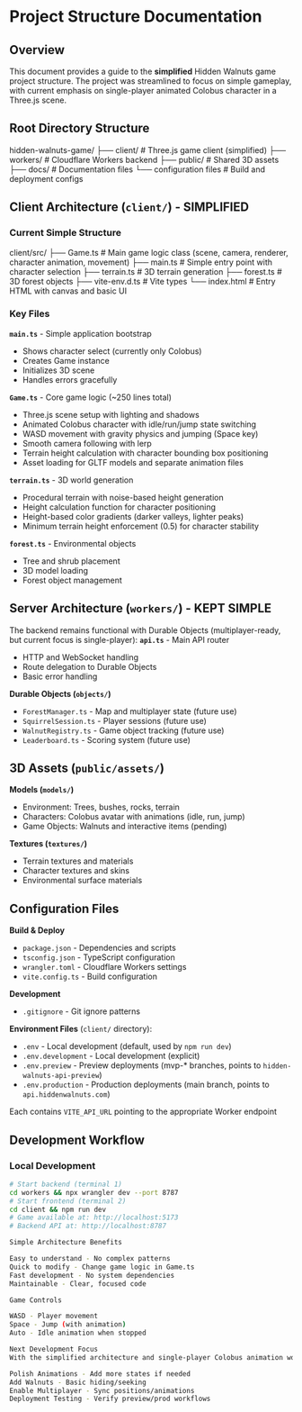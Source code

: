 # Project Structure Documentation

## Overview
This document provides a guide to the **simplified** Hidden Walnuts game project structure. The project was streamlined to focus on simple gameplay, with current emphasis on single-player animated Colobus character in a Three.js scene.

## Root Directory Structure
hidden-walnuts-game/
├── client/ # Three.js game client (simplified)
├── workers/ # Cloudflare Workers backend
├── public/ # Shared 3D assets
├── docs/ # Documentation files
└── configuration files # Build and deployment configs


## Client Architecture (`client/`) - **SIMPLIFIED**
### Current Simple Structure
client/src/
├── Game.ts # Main game logic class (scene, camera, renderer, character animation, movement)
├── main.ts # Simple entry point with character selection
├── terrain.ts # 3D terrain generation
├── forest.ts # 3D forest objects
├── vite-env.d.ts # Vite types
└── index.html # Entry HTML with canvas and basic UI


### Key Files
**`main.ts`** - Simple application bootstrap
- Shows character select (currently only Colobus)
- Creates Game instance
- Initializes 3D scene
- Handles errors gracefully

**`Game.ts`** - Core game logic (~250 lines total)
- Three.js scene setup with lighting and shadows
- Animated Colobus character with idle/run/jump state switching
- WASD movement with gravity physics and jumping (Space key)
- Smooth camera following with lerp
- Terrain height calculation with character bounding box positioning
- Asset loading for GLTF models and separate animation files

**`terrain.ts`** - 3D world generation
- Procedural terrain with noise-based height generation
- Height calculation function for character positioning
- Height-based color gradients (darker valleys, lighter peaks)
- Minimum terrain height enforcement (0.5) for character stability

**`forest.ts`** - Environmental objects
- Tree and shrub placement
- 3D model loading
- Forest object management

## Server Architecture (`workers/`) - **KEPT SIMPLE**
The backend remains functional with Durable Objects (multiplayer-ready, but current focus is single-player):
**`api.ts`** - Main API router
- HTTP and WebSocket handling
- Route delegation to Durable Objects
- Basic error handling

**Durable Objects (`objects/`)**
- `ForestManager.ts` - Map and multiplayer state (future use)
- `SquirrelSession.ts` - Player sessions (future use)
- `WalnutRegistry.ts` - Game object tracking (future use)
- `Leaderboard.ts` - Scoring system (future use)

## 3D Assets (`public/assets/`)
**Models (`models/`)**
- Environment: Trees, bushes, rocks, terrain
- Characters: Colobus avatar with animations (idle, run, jump)
- Game Objects: Walnuts and interactive items (pending)

**Textures (`textures/`)**
- Terrain textures and materials
- Character textures and skins
- Environmental surface materials

## Configuration Files
**Build & Deploy**
- `package.json` - Dependencies and scripts
- `tsconfig.json` - TypeScript configuration
- `wrangler.toml` - Cloudflare Workers settings
- `vite.config.ts` - Build configuration

**Development**
- `.gitignore` - Git ignore patterns

**Environment Files** (`client/` directory):
- `.env` - Local development (default, used by `npm run dev`)
- `.env.development` - Local development (explicit)
- `.env.preview` - Preview deployments (mvp-* branches, points to `hidden-walnuts-api-preview`)
- `.env.production` - Production deployments (main branch, points to `api.hiddenwalnuts.com`)

Each contains `VITE_API_URL` pointing to the appropriate Worker endpoint

## Development Workflow
### Local Development
```bash
# Start backend (terminal 1)
cd workers && npx wrangler dev --port 8787
# Start frontend (terminal 2)
cd client && npm run dev
# Game available at: http://localhost:5173
# Backend API at: http://localhost:8787

Simple Architecture Benefits

Easy to understand - No complex patterns
Quick to modify - Change game logic in Game.ts
Fast development - No system dependencies
Maintainable - Clear, focused code

Game Controls

WASD - Player movement
Space - Jump (with animation)
Auto - Idle animation when stopped

Next Development Focus
With the simplified architecture and single-player Colobus animation working:

Polish Animations - Add more states if needed
Add Walnuts - Basic hiding/seeking
Enable Multiplayer - Sync positions/animations
Deployment Testing - Verify preview/prod workflows